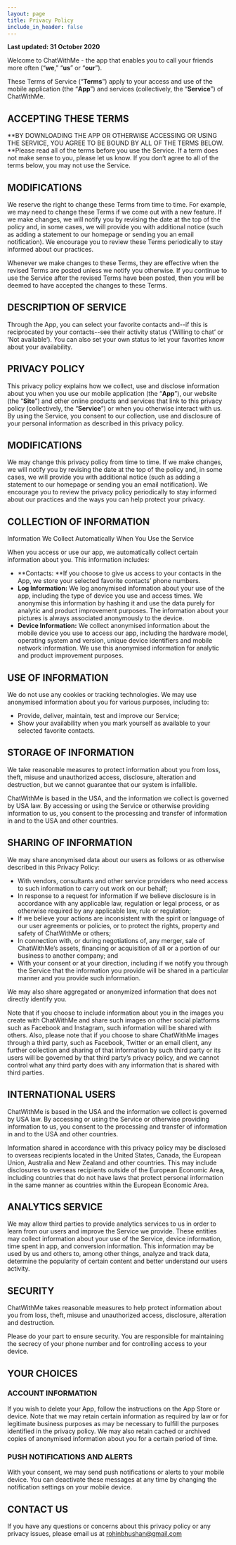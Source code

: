 ```yaml
---
layout: page
title: Privacy Policy
include_in_header: false
---
```


**Last updated: 31 October 2020**

Welcome to ChatWithMe - the app that enables you to call your friends more often (“**we**,” “**us**” or “**our**”).

These Terms of Service (“**Terms**”) apply to your access and use of the mobile application (the “**App**”) and services (collectively, the “**Service**”) of ChatWithMe. 

 


## ACCEPTING THESE TERMS

**BY DOWNLOADING THE APP OR OTHERWISE ACCESSING OR USING THE SERVICE, YOU AGREE TO BE BOUND BY ALL OF THE TERMS BELOW. **Please read all of the terms before you use the Service. If a term does not make sense to you, please let us know. If you don’t agree to all of the terms below, you may not use the Service. 

 


## MODIFICATIONS

We reserve the right to change these Terms from time to time. For example, we may need to change these Terms if we come out with a new feature. If we make changes, we will notify you by revising the date at the top of the policy and, in some cases, we will provide you with additional notice (such as adding a statement to our homepage or sending you an email notification). We encourage you to review these Terms periodically to stay informed about our practices. 

Whenever we make changes to these Terms, they are effective when the revised Terms are posted unless we notify you otherwise. If you continue to use the Service after the revised Terms have been posted, then you will be deemed to have accepted the changes to these Terms.

 


## DESCRIPTION OF SERVICE 

Through the App, you can select your favorite contacts and--if this is reciprocated by your contacts--see their activity status (‘Willing to chat’ or ‘Not available’). You can also set your own status to let your favorites know about your availability.

 


## PRIVACY POLICY

This privacy policy explains how we collect, use and disclose information about you when you use our mobile application (the “**App**”), our website (the “**Site**”) and other online products and services that link to this privacy policy (collectively, the “**Service**”) or when you otherwise interact with us. By using the Service, you consent to our collection, use and disclosure of your personal information as described in this privacy policy.

 


## MODIFICATIONS

We may change this privacy policy from time to time. If we make changes, we will notify you by revising the date at the top of the policy and, in some cases, we will provide you with additional notice (such as adding a statement to our homepage or sending you an email notification). We encourage you to review the privacy policy periodically to stay informed about our practices and the ways you can help protect your privacy.

 


## COLLECTION OF INFORMATION

Information We Collect Automatically When You Use the Service

When you access or use our app, we automatically collect certain information about you. This information includes:



*   **Contacts: **If you choose to give us access to your contacts in the App, we store your selected favorite contacts’ phone numbers.
*   **Log Information:** We log anonymised information about your use of the app, including the type of device you use and access times. We anonymise this information by hashing it and use the data purely for analytic and product improvement purposes. The information about your pictures is always associated anonymously to the device.
*   **Device Information:** We collect anonymised information about the mobile device you use to access our app, including the hardware model, operating system and version, unique device identifiers and mobile network information. We use this anonymised information for analytic and product improvement purposes. 

 


## USE OF INFORMATION

We do not use any cookies or tracking technologies. We may use anonymised information about you for various purposes, including to:



*   Provide, deliver, maintain, test and improve our Service;
*   Show your availability when you mark yourself as available to your selected favorite contacts.

 


## STORAGE OF INFORMATION

We take reasonable measures to protect information about you from loss, theft, misuse and unauthorized access, disclosure, alteration and destruction, but we cannot guarantee that our system is infallible.  

ChatWithMe is based in the USA, and the information we collect is governed by USA law. By accessing or using the Service or otherwise providing information to us, you consent to the processing and transfer of information in and to the USA and other countries. 

 


## SHARING OF INFORMATION

We may share anonymised data about our users as follows or as otherwise described in this Privacy Policy:



*   With vendors, consultants and other service providers who need access to such information to carry out work on our behalf; 
*   In response to a request for information if we believe disclosure is in accordance with any applicable law, regulation or legal process, or as otherwise required by any applicable law, rule or regulation; 
*   If we believe your actions are inconsistent with the spirit or language of our user agreements or policies, or to protect the rights, property and safety of ChatWithMe or others; 
*   In connection with, or during negotiations of, any merger, sale of ChatWithMe’s assets, financing or acquisition of all or a portion of our business to another company; and
*   With your consent or at your direction, including if we notify you through the Service that the information you provide will be shared in a particular manner and you provide such information. 

We may also share aggregated or anonymized information that does not directly identify you. 

Note that if you choose to include information about you in the images you create with ChatWithMe and share such images on other social platforms such as Facebook and Instagram, such information will be shared with others. Also, please note that if you choose to share ChatWithMe images through a third party, such as Facebook, Twitter or an email client, any further collection and sharing of that information by such third party or its users will be governed by that third party’s privacy policy, and we cannot control what any third party does with any information that is shared with third parties.

 


## INTERNATIONAL USERS

ChatWithMe is based in the USA and the information we collect is governed by USA law. By accessing or using the Service or otherwise providing information to us, you consent to the processing and transfer of information in and to the USA and other countries. 

Information shared in accordance with this privacy policy may be disclosed to overseas recipients located in the United States, Canada, the European Union, Australia and New Zealand and other countries. This may include disclosures to overseas recipients outside of the European Economic Area, including countries that do not have laws that protect personal information in the same manner as countries within the European Economic Area.

 


## ANALYTICS SERVICE

We may allow third parties to provide analytics services to us in order to learn from our users and improve the Service we provide. These entities may collect information about your use of the Service, device information, time spent in app, and conversion information. This information may be used by us and others to, among other things, analyze and track data, determine the popularity of certain content and better understand our users activity.

 


## SECURITY

ChatWithMe takes reasonable measures to help protect information about you from loss, theft, misuse and unauthorized access, disclosure, alteration and destruction. 

Please do your part to ensure security. You are responsible for maintaining the secrecy of your phone number and for controlling access to your device.

 


## YOUR CHOICES


### **ACCOUNT INFORMATION**

If you wish to delete your App, follow the instructions on the App Store or device. Note that we may retain certain information as required by law or for legitimate business purposes as may be necessary to fulfill the purposes identified in the privacy policy. We may also retain cached or archived copies of anonymised information about you for a certain period of time.


### **PUSH NOTIFICATIONS AND ALERTS**

With your consent, we may send push notifications or alerts to your mobile device. You can deactivate these messages at any time by changing the notification settings on your mobile device. 


## CONTACT US

If you have any questions or concerns about this privacy policy or any privacy issues, please email us at rohinbhushan@gmail.com
